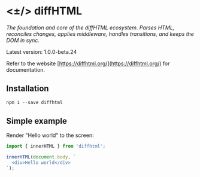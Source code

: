 # <±/> diffHTML

*The foundation and core of the diffHTML ecosystem. Parses HTML, reconciles
changes, applies middleware, handles transitions, and keeps the DOM in sync.*

Latest version: 1.0.0-beta.24

Refer to the website [https://diffhtml.org/](https://diffhtml.org/) for
documentation.

## Installation

``` javascript
npm i --save diffhtml
```

## Simple example

Render "Hello world" to the screen:

```javascript
import { innerHTML } from 'diffhtml';

innerHTML(document.body, `
  <div>Hello world</div>
`);
```

